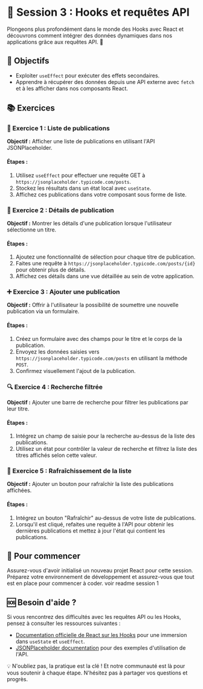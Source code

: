 # 🎣 Session 3 : Hooks et requêtes API

Plongeons plus profondément dans le monde des Hooks avec React et découvrons comment intégrer des données dynamiques dans nos applications grâce aux requêtes API. 🚀

## 🎯 Objectifs

- Exploiter `useEffect` pour exécuter des effets secondaires.
- Apprendre à récupérer des données depuis une API externe avec `fetch` et à les afficher dans nos composants React.

## 📚 Exercices

### 📖 Exercice 1 : Liste de publications

**Objectif :** Afficher une liste de publications en utilisant l'API JSONPlaceholder.

#### Étapes :

1. Utilisez `useEffect` pour effectuer une requête GET à `https://jsonplaceholder.typicode.com/posts`.
2. Stockez les résultats dans un état local avec `useState`.
3. Affichez ces publications dans votre composant sous forme de liste.

### 📝 Exercice 2 : Détails de publication

**Objectif :** Montrer les détails d'une publication lorsque l'utilisateur sélectionne un titre.

#### Étapes :

1. Ajoutez une fonctionnalité de sélection pour chaque titre de publication.
2. Faites une requête à `https://jsonplaceholder.typicode.com/posts/{id}` pour obtenir plus de détails.
3. Affichez ces détails dans une vue détaillée au sein de votre application.

### ➕ Exercice 3 : Ajouter une publication

**Objectif :** Offrir à l'utilisateur la possibilité de soumettre une nouvelle publication via un formulaire.

#### Étapes :

1. Créez un formulaire avec des champs pour le titre et le corps de la publication.
2. Envoyez les données saisies vers `https://jsonplaceholder.typicode.com/posts` en utilisant la méthode `POST`.
3. Confirmez visuellement l'ajout de la publication.

### 🔍 Exercice 4 : Recherche filtrée

**Objectif :** Ajouter une barre de recherche pour filtrer les publications par leur titre.

#### Étapes :

1. Intégrez un champ de saisie pour la recherche au-dessus de la liste des publications.
2. Utilisez un état pour contrôler la valeur de recherche et filtrez la liste des titres affichés selon cette valeur.

### 🔄 Exercice 5 : Rafraîchissement de la liste

**Objectif :** Ajouter un bouton pour rafraîchir la liste des publications affichées.

#### Étapes :

1. Intégrez un bouton "Rafraîchir" au-dessus de votre liste de publications.
2. Lorsqu'il est cliqué, refaites une requête à l'API pour obtenir les dernières publications et mettez à jour l'état qui contient les publications.

## 🏁 Pour commencer

Assurez-vous d'avoir initialisé un nouveau projet React pour cette session. Préparez votre environnement de développement et assurez-vous que tout est en place pour commencer à coder. voir readme session 1

## 🆘 Besoin d'aide ?

Si vous rencontrez des difficultés avec les requêtes API ou les Hooks, pensez à consulter les ressources suivantes :
- [Documentation officielle de React sur les Hooks](https://fr.reactjs.org/docs/hooks-intro.html) pour une immersion dans `useState` et `useEffect`.
- [JSONPlaceholder documentation](https://jsonplaceholder.typicode.com/guide/) pour des exemples d'utilisation de l'API.

💡 N'oubliez pas, la pratique est la clé ! Et notre communauté est là pour vous soutenir à chaque étape. N'hésitez pas à partager vos questions et progrès.

